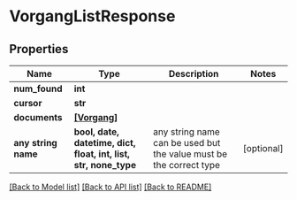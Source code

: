 # VorgangListResponse


## Properties
Name | Type | Description | Notes
------------ | ------------- | ------------- | -------------
**num_found** | **int** |  | 
**cursor** | **str** |  | 
**documents** | [**[Vorgang]**](Vorgang.md) |  | 
**any string name** | **bool, date, datetime, dict, float, int, list, str, none_type** | any string name can be used but the value must be the correct type | [optional]

[[Back to Model list]](../README.md#documentation-for-models) [[Back to API list]](../README.md#documentation-for-api-endpoints) [[Back to README]](../README.md)



